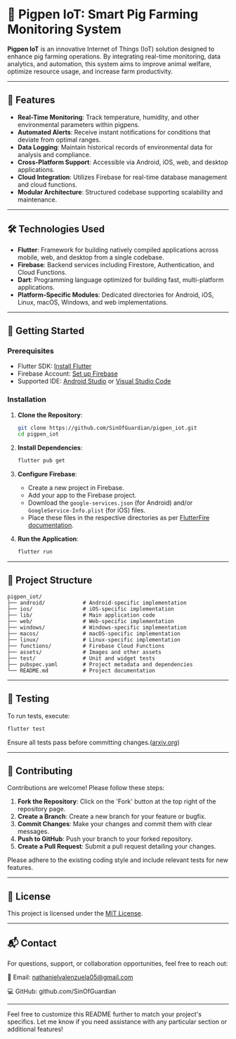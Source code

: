 # 🐷 Pigpen IoT: Smart Pig Farming Monitoring System

**Pigpen IoT** is an innovative Internet of Things (IoT) solution designed to enhance pig farming operations. By integrating real-time monitoring, data analytics, and automation, this system aims to improve animal welfare, optimize resource usage, and increase farm productivity.

---

## 📌 Features

* **Real-Time Monitoring**: Track temperature, humidity, and other environmental parameters within pigpens.
* **Automated Alerts**: Receive instant notifications for conditions that deviate from optimal ranges.
* **Data Logging**: Maintain historical records of environmental data for analysis and compliance.
* **Cross-Platform Support**: Accessible via Android, iOS, web, and desktop applications.
* **Cloud Integration**: Utilizes Firebase for real-time database management and cloud functions.
* **Modular Architecture**: Structured codebase supporting scalability and maintenance.

---

## 🛠️ Technologies Used

* **Flutter**: Framework for building natively compiled applications across mobile, web, and desktop from a single codebase.
* **Firebase**: Backend services including Firestore, Authentication, and Cloud Functions.
* **Dart**: Programming language optimized for building fast, multi-platform applications.
* **Platform-Specific Modules**: Dedicated directories for Android, iOS, Linux, macOS, Windows, and web implementations.

---

## 🚀 Getting Started

### Prerequisites

* Flutter SDK: [Install Flutter](https://flutter.dev/docs/get-started/install)
* Firebase Account: [Set up Firebase](https://firebase.google.com/)
* Supported IDE: [Android Studio](https://developer.android.com/studio) or [Visual Studio Code](https://code.visualstudio.com/)

### Installation

1. **Clone the Repository**:

   ```bash
   git clone https://github.com/SinOfGuardian/pigpen_iot.git
   cd pigpen_iot
   ```



2. **Install Dependencies**:

   ```bash
   flutter pub get
   ```



3. **Configure Firebase**:

   * Create a new project in Firebase.
   * Add your app to the Firebase project.
   * Download the `google-services.json` (for Android) and/or `GoogleService-Info.plist` (for iOS) files.
   * Place these files in the respective directories as per [FlutterFire documentation](https://firebase.flutter.dev/docs/overview/).

4. **Run the Application**:

   ```bash
   flutter run
   ```



---

## 📂 Project Structure

```plaintext
pigpen_iot/
├── android/            # Android-specific implementation
├── ios/                # iOS-specific implementation
├── lib/                # Main application code
├── web/                # Web-specific implementation
├── windows/            # Windows-specific implementation
├── macos/              # macOS-specific implementation
├── linux/              # Linux-specific implementation
├── functions/          # Firebase Cloud Functions
├── assets/             # Images and other assets
├── test/               # Unit and widget tests
├── pubspec.yaml        # Project metadata and dependencies
└── README.md           # Project documentation
```



---

## 🧪 Testing

To run tests, execute:

```bash
flutter test
```



Ensure all tests pass before committing changes.([arxiv.org][1])

---

## 🤝 Contributing

Contributions are welcome! Please follow these steps:

1. **Fork the Repository**: Click on the 'Fork' button at the top right of the repository page.
2. **Create a Branch**: Create a new branch for your feature or bugfix.
3. **Commit Changes**: Make your changes and commit them with clear messages.
4. **Push to GitHub**: Push your branch to your forked repository.
5. **Create a Pull Request**: Submit a pull request detailing your changes.

Please adhere to the existing coding style and include relevant tests for new features.

---

## 📄 License

This project is licensed under the [MIT License](LICENSE).

---

## 📬 Contact

For questions, support, or collaboration opportunities, feel free to reach out:

📧 Email: nathanielvalenzuela05@gmail.com

💻 GitHub: github.com/SinOfGuardian


---

Feel free to customize this README further to match your project's specifics. Let me know if you need assistance with any particular section or additional features!

[1]: https://arxiv.org/abs/2110.13283?utm_source=chatgpt.com "Generating GitHub Repository Descriptions: A Comparison of ... - arXiv"
